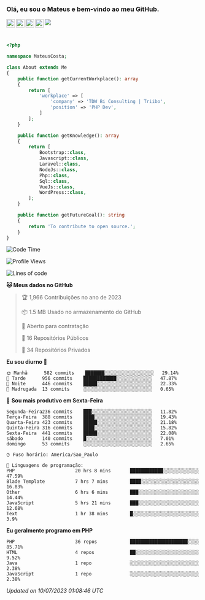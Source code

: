 
### Olá, eu sou o Mateus e bem-vindo ao meu GitHub.

<a href="https://costamateus.com.br/">
  <img align="left" alt="MLC" width="22px" src="https://www.costamateus.com.br/favicon.ico" />
</a>
<a href="https://www.linkedin.com/in/costamateus6/">
  <img align="left" alt="LinkedIn Mateus" width="22px" src="https://cdn.jsdelivr.net/npm/simple-icons@v3/icons/linkedin.svg" />
</a>
<a href="https://www.instagram.com/mateuslc6/">
  <img align="left" alt="Instagram Mateus" width="22px" src="https://cdn.jsdelivr.net/npm/simple-icons@v3/icons/instagram.svg" />
</a>
<a href="https://www.facebook.com/costamateus6/">
  <img align="left" alt="Facebook Mateus" width="22px" src="https://cdn.jsdelivr.net/npm/simple-icons@3.13.0/icons/facebook.svg" />
</a>

![](https://visitor-badge.glitch.me/badge?page_id=costamateus.costamateus)

<br />

```php
<?php

namespace MateusCosta;

class About extends Me
{
    public function getCurrentWorkplace(): array
    {
        return [
            'workplace' => [
                'company' => 'TDW Bi Consulting | Triibo',
                'position' => 'PHP Dev',
            ]
        ];
    }

    public function getKnowledge(): array
    {
        return [
            Bootstrap::class,
            Javascript::class,
            Laravel::class,
            NodeJs::class,
            Php::class,
            Sql::class,
            VueJs::class,
            WordPress::class,
        ];
    }

    public function getFutureGoal(): string
    {
        return 'To contribute to open source.';
    }
}
```

<!--START_SECTION:waka-->
![Code Time](http://img.shields.io/badge/Code%20Time-1%2C476%20hrs%2012%20mins-blue)

![Profile Views](http://img.shields.io/badge/Visualizac%C3%B5es%20do%20perfil-0-blue)

![Lines of code](https://img.shields.io/badge/Desde%20o%20Hello%20World%20eu%20escrevi--2%20Million%20linhas%20de%20c%C3%B3digo-blue)

**🐱 Meus dados no GitHub** 

> 🏆 1,966 Contribuições no ano de 2023
 > 
> 📦 1.5 MB Usado no armazenamento do GitHub 
 > 
> 💼 Aberto para contratação
 > 
> 📜 16 Repositórios Públicos 
 > 
> 🔑 34 Repositórios Privados  
 > 
**Eu sou diurno 🐤** 

```text
🌞 Manhã      582 commits    ███████░░░░░░░░░░░░░░░░░░   29.14% 
🌆 Tarde      956 commits    ████████████░░░░░░░░░░░░░   47.87% 
🌃 Noite      446 commits    █████░░░░░░░░░░░░░░░░░░░░   22.33% 
🌙 Madrugada  13 commits     ░░░░░░░░░░░░░░░░░░░░░░░░░   0.65%

```
📅 **Sou mais produtivo em Sexta-Feira** 

```text
Segunda-Feira236 commits    ███░░░░░░░░░░░░░░░░░░░░░░   11.82% 
Terça-Feira  388 commits    ████░░░░░░░░░░░░░░░░░░░░░   19.43% 
Quarta-Feira 423 commits    █████░░░░░░░░░░░░░░░░░░░░   21.18% 
Quinta-Feira 316 commits    ████░░░░░░░░░░░░░░░░░░░░░   15.82% 
Sexta-Feira  441 commits    █████░░░░░░░░░░░░░░░░░░░░   22.08% 
sábado       140 commits    █░░░░░░░░░░░░░░░░░░░░░░░░   7.01% 
domingo      53 commits     ░░░░░░░░░░░░░░░░░░░░░░░░░   2.65%

```


```text
⌚︎ Fuso horário: America/Sao_Paulo

💬 Linguagens de programação: 
PHP                      20 hrs 8 mins       ████████████░░░░░░░░░░░░░   47.59% 
Blade Template           7 hrs 7 mins        ████░░░░░░░░░░░░░░░░░░░░░   16.83% 
Other                    6 hrs 6 mins        ███░░░░░░░░░░░░░░░░░░░░░░   14.44% 
JavaScript               5 hrs 21 mins       ███░░░░░░░░░░░░░░░░░░░░░░   12.68% 
Text                     1 hr 38 mins        █░░░░░░░░░░░░░░░░░░░░░░░░   3.9%

```

**Eu geralmente programo em PHP** 

```text
PHP                      36 repos            █████████████████████░░░░   85.71% 
HTML                     4 repos             ██░░░░░░░░░░░░░░░░░░░░░░░   9.52% 
Java                     1 repo              ░░░░░░░░░░░░░░░░░░░░░░░░░   2.38% 
JavaScript               1 repo              ░░░░░░░░░░░░░░░░░░░░░░░░░   2.38%

```



 *Updated on 10/07/2023 01:08:46 UTC*
<!--END_SECTION:waka-->
